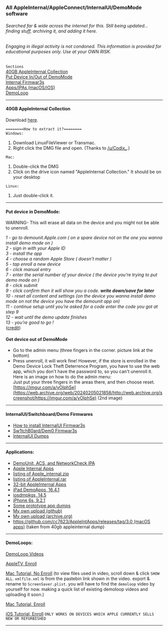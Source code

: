 
### All AppleInternal/AppleConnect/InternalUI/DemoMode software
###### Searched far & wide across the internet for this. Still being updated... finding stuff, archiving it, and adding it here.
###### Engaging in illegal activity is not condoned. This information is provided for educational purposes only. Use at your OWN RISK.

`Sections`  
[40GB AppleInternal Collection](https://cc7623.github.io/articles/appleinternal-list#40gb-appleinternal-collection)  
[Put Device In/Out of DemoMode](https://cc7623.github.io/articles/appleinternal-list#put-device-in-demomode)  
[Internal Firmwar3s](https://cc7623.github.io/articles/appleinternal-list#put-device-in-demomode)  
[Apps/IPAs (macOS/iOS)](https://cc7623.github.io/articles/appleinternal-list#applications)  
[DemoLoop](https://cc7623.github.io/articles/appleinternal-list#demoloops)

***

#### 40GB AppleInternal Collection

Download [here](https://archive.org/details/apple-internal-collection).  

`========How to extract it?========`  
`Windows:`  
1. Download LinuxFileViewer or Transmac.
2. Right click the DMG file and open.
(Thanks to [/u/Codix_](https://www.reddit.com/r/Apple_Internal/comments/tfvwh1/comment/kjbn81z/?utm_source=share&utm_medium=web3x&utm_name=web3xcss&utm_term=1&utm_content=share_button).)

`Mac:`
1. Double-click the DMG
2. Click on the drive icon named "AppleInternal Collection." It should be on your desktop

`Linux:`
1. Just double-click it.

***

#### Put device in DemoMode:

WARNING- This will erase all data on the device and you might not be able to unenroll.

*1 - go to demounit.Apple.com ( on a spare device not on the one you wanna install demo mode on )  
2 - sign in with your Apple ID  
3 - install the app  
4 - choose a random Apple Store ( doesn’t matter )  
5 - tap enroll a new device  
6 - click manual entry  
7 - enter the serial number of your device ( the device you’re trying to put demo mode on )  
8 - click submit  
9 - click confirm then it will show you a code. **write down/save for later**  
10 - reset all content and settings {on the device you wanna install demo mode on not the device you have the demounit app on)  
11 - continue setup until you’re asked for a code enter the code you got at step 9  
12 - wait until the demo update finishes  
13 - you’re good to go !*  
([credit](https://web.archive.org/web/20240205022229/http://web.archive.org/screenshot/https://www.reddit.com/r/Apple_Internal/comments/13ixfa7/comment/jkehx91/?utm_name=web3xcss))

#### Get device out of DemoMode

- Go to the admin menu (three fingers in the corner. picture link at the bottom)
- Press unenroll, it will work fine! However, if the store is enrolled in the Demo Device Lock Theft Deterrence Program, you have to use the web app, which you don't have the password to, so you can't unenroll it.  
Here is an image on how to do the admin menu:  
Just put your three fingers in the areas there, and then choose reset.  
[https://imgur.com/a/yOlphSe](https://web.archive.org/web/20240205021858/http://web.archive.org/screenshot/https://imgur.com/a/yOlphSe) (2nd image)

***

#### InternalUI/Switchboard/Demo Firmwares

- [How to install InternalUI Firmwar3s](https://cc7623.github.io/internaluifirmware.html)  
- [Sw1tchB0ard/Dem0 Firmwar3s](https://archive.org/download/appintfirmwar3s)  
- [InternalUI Dumps](https://cc7623.github.io/internalui-list)  

***

#### Applications:  

- [DemoUnit, ACS, and NetworkCheck IPA](https://archive.org/download/demo-unit-v-2.3-5496-prod)
- [Apple Internal Apps](https://archive.org/download/troubleshoot-plan-genius-v-1.0)
- [listing of Apple_internal.zip](https://ia601203.us.archive.org/view_archive.php?archive=/7/items/apple-internal/Apple_internal.zip)
- [listing of AppleInternal.rar](https://ia800502.us.archive.org/view_archive.php?archive=/11/items/Apple-Internal-IPAs/AppleInternal.rar)
- [32-bit AppleInternal Apps](https://ia902607.us.archive.org/view_archive.php?archive=/12/items/i-os-apps-20230603-t-195539-z-001/iOS%20Apps-20230603T195539Z-001.zip)
- [iPad DemoApps, 16.4.1](https://web.archive.org/web/20230815000000*/https://cdn.thanos.lol/demoapps.zip)
- [iosdmpkgs, 14.5](https://archive.org/download/iosdmpkgs)
- [iPhone 6s, 9.2.1](https://archive.org/details/imovie_202401)
- [Some prototype app dumps](https://github.com/cc7623/AppleIntApps/releases/tag/v1.0)
- [My own upload (github)](https://github.com/cc7623/AppleIntApps/releases/tag/v2.0)
- [My own upload (archive.org)](https://archive.org/details/apple-internal-collection-reupload)
- [https://github.com/cc7623/AppleIntApps/releases/tag/3.0 (macOS apps)](https://github.com/cc7623/AppleIntApps/releases/tag/3.0) (taken from 40gb appleinternal dump)

***

#### DemoLoops:

[DemoLoop Videos](https://archive.org/details/iphone_portrait_202402)

[AppleTV, Enroll](https://www.idownloadblog.com/2016/01/18/apple-tv-store-demo-mode/#:~:text=How%20to%20get%20into%20retail%20Demo%20Mode%20on%20Apple%20TV)

[Mac Tutorial, No Enroll](https://archive.org/details/no-enroll-mac-os-demoloop-apple-store-screen-saver-tutorial) (to view files used in video, scroll down & click `SHOW ALL`. `xmlfile.xml` is from the pastebin link shown in the video. export & rename to `ScreenSaver.plist`. you will have to find the `demoloop` video by yourself for now. making a quick list of existing demoloop videos and uploading it soon.)  

[Mac Tutorial, Enroll](https://archive.org/details/audioless-mac-os-dcota-demounit-tutorial)

[iOS Tutorial, Enroll](https://www.theiphonewiki.com/wiki/Screen_Saver#:~:text=Installation%20Link%3A%0Ahttps%3A//demoupdate.apple.com/index.html) `ONLY WORKS ON DEVICES WHICH APPLE CURRENTLY SELLS NEW OR REFURBISHED`

***

